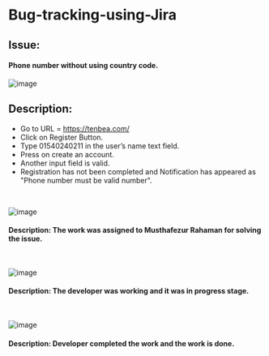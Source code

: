 # Bug-tracking-using-Jira   
## Issue:  
#### Phone number without using country code.  
![image](https://user-images.githubusercontent.com/92669932/195062775-64b65109-321c-40dc-880b-2dc564273b9b.png)   

## Description:  
- Go to URL = https://tenbea.com/
- Click on Register Button.
- Type 01540240211 in the user’s name text field.
- Press on create an account. 
- Another input field is valid.
- Registration has not been completed and Notification has appeared as "Phone number must be valid number".     
<br/>        

![image](https://user-images.githubusercontent.com/92669932/195063271-c3cc96b8-925d-4230-acb2-8a10a60bf3f0.png)    
#### Description: The work was assigned to Musthafezur Rahaman for solving the issue.  
<br/>   

      
![image](https://user-images.githubusercontent.com/92669932/195063773-70d12fbf-11af-4383-99b4-ab26d0886f07.png)  
#### Description: The developer was working and it was in progress stage.  
<br/>   

    
![image](https://user-images.githubusercontent.com/92669932/195063875-bb2ff21e-101e-4198-92a9-623e7830ae48.png)    
#### Description: Developer completed the work and the work is done.
<br/>   


